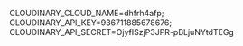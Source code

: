 CLOUDINARY_CLOUD_NAME=dhfrh4afp;
CLOUDINARY_API_KEY=936711885678676;
CLOUDINARY_API_SECRET=OjyfISzjP3JPR-pBLjuNYtdTEGg
